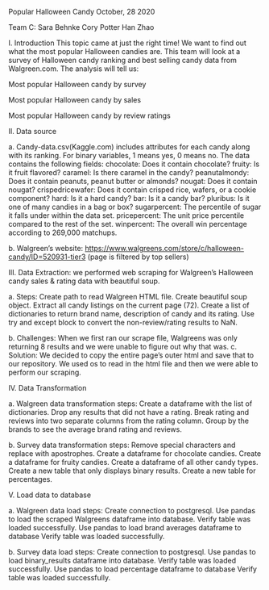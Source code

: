 Popular Halloween Candy
October, 28 2020


Team C:
Sara Behnke
Cory Potter
Han Zhao


I. Introduction
This topic came at just the right time! We want to find out what the most popular Halloween candies are. This team will look at a survey of Halloween candy ranking and best selling candy data from Walgreen.com. The analysis will tell us:

Most popular Halloween candy by survey

Most popular Halloween candy by sales

Most popular Halloween candy by review ratings

II. Data source

a. Candy-data.csv(Kaggle.com) includes attributes for each candy along with its ranking. For binary variables, 1 means yes, 0 means no. The data contains the following fields:
chocolate: Does it contain chocolate?
fruity: Is it fruit flavored?
caramel: Is there caramel in the candy?
peanutalmondy: Does it contain peanuts, peanut butter or almonds?
nougat: Does it contain nougat?
crispedricewafer: Does it contain crisped rice, wafers, or a cookie component?
hard: Is it a hard candy?
bar: Is it a candy bar?
pluribus: Is it one of many candies in a bag or box?
sugarpercent: The percentile of sugar it falls under within the data set.
pricepercent: The unit price percentile compared to the rest of the set.
winpercent: The overall win percentage according to 269,000 matchups.

b. Walgreen’s website: https://www.walgreens.com/store/c/halloween-candy/ID=520931-tier3 (page is filtered by top sellers)

III. Data Extraction: we performed web scraping for Walgreen’s Halloween candy sales & rating data with beautiful soup.

a. Steps:
Create path to read Walgreen HTML file.
Create beautiful soup object.
Extract all candy listings on the current page (72).
Create a list of dictionaries to return brand name, description of candy and its rating.
Use try and except block to convert the non-review/rating results to NaN.

b. Challenges:
When we first ran our scrape file, Walgreens was only returning 8 results and we were unable to figure out why that was.
c. Solution:
We decided to copy the entire page’s outer html and save that to our repository. We used os to read in the html file and then we were able to perform our scraping.

IV. Data Transformation

a. Walgreen data transformation steps:
Create a dataframe with the list of dictionaries.
Drop any results that did not have a rating.
Break rating and reviews into two separate columns from the rating column.
Group by the brands to see the average brand rating and reviews.

b. Survey data transformation steps:
Remove special characters and replace with apostrophes.
Create a dataframe for chocolate candies.
Create a dataframe for fruity candies.
Create a dataframe of all other candy types.
Create a new table that only displays binary results.
Create a new table for percentages.

V. Load data to database

a. Walgreen data load steps: 
Create connection to postgresql.
Use pandas to load the scraped Walgreens dataframe into database.
Verify table was loaded successfully.
Use pandas to load brand averages dataframe to database
Verify table was loaded successfully.

b. Survey data load steps: 
Create connection to postgresql.
Use pandas to load binary_results dataframe into database.
Verify table was loaded successfully.
Use pandas to load percentage dataframe to database
Verify table was loaded successfully.






